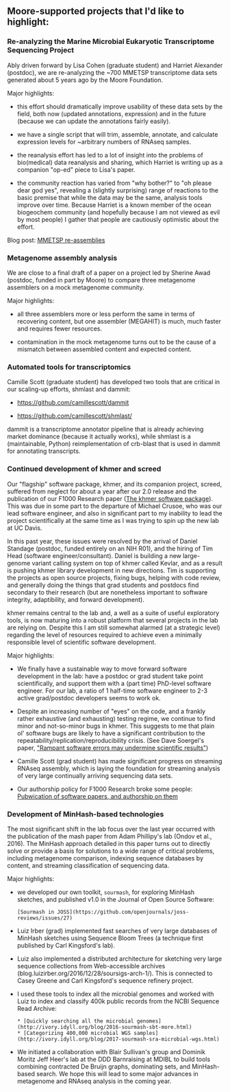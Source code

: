 ## Moore-supported projects that I'd like to highlight:

### Re-analyzing the Marine Microbial Eukaryotic Transcriptome Sequencing Project

Ably driven forward by Lisa Cohen (graduate student) and Harriet
Alexander (postdoc), we are re-analyzing the ~700 MMETSP transcriptome
data sets generated about 5 years ago by the Moore Foundation.

Major highlights:

* this effort should dramatically improve usability of these data sets
  by the field, both now (updated annotations, expression) and in the
  future (because we can update the annotations fairly easily).

* we have a single script that will trim, assemble, annotate, and
  calculate expression levels for ~arbitrary numbers of RNAseq
  samples.

* the reanalysis effort has led to a lot of insight into the problems
  of bio(medical) data reanalysis and sharing, which Harriet is
  writing up as a companion "op-ed" piece to Lisa's paper.

* the community reaction has varied from "why bother?" to "oh please
  dear god yes", revealing a (slightly surprising) range of reactions
  to the basic premise that while the data may be the same, analysis
  tools improve over time.  Because Harriet is a known member of the
  ocean biogeochem community (and hopefully because I am not viewed
  as evil by most people) I gather that people are cautiously optimistic
  about the effort.
  
Blog post: [MMETSP re-assemblies](https://monsterbashseq.wordpress.com/2016/09/13/mmetsp-re-assemblies/)
    
### Metagenome assembly analysis

We are close to a final draft of a paper on a project led by Sherine
Awad (postdoc, funded in part by Moore) to compare three metagenome
assemblers on a mock metagenome community.

Major highlights:

* all three assemblers more or less perform the same in terms of recovering
  content, but one assembler (MEGAHIT) is much, much faster and requires
  fewer resources.

* contamination in the mock metagenome turns out to be the cause of a
  mismatch between assembled content and expected content.

### Automated tools for transcriptomics

Camille Scott (graduate student) has developed two tools that are
critical in our scaling-up efforts, shmlast and dammit:

* https://github.com/camillescott/dammit

* https://github.com/camillescott/shmlast/
   
dammit is a transcriptome annotator pipeline that is already achieving
market dominance (because it actually works), while shmlast is a
(maintainable, Python) reimplementation of crb-blast that is used in
dammit for annotating transcripts.

### Continued development of khmer and screed

Our "flagship" software package, khmer, and its companion project,
screed, suffered from neglect for about a year after our 2.0 release
and the publication of our F1000 Research paper
([The khmer software package](https://f1000research.com/articles/4-900/v1)).
This was due in some part to the departure of Michael Crusoe, who was
our lead software engineer, and also in significant part to my
inability to lead the project scientifically at the same time as I was
trying to spin up the new lab at UC Davis.

In this past year, these issues were resolved by the arrival of Daniel
Standage (postdoc, funded entirely on an NIH R01), and the hiring of
Tim Head (software engineer/consultant).  Daniel is building a new
large-genome variant calling system on top of khmer called Kevlar, and
as a result is pushing khmer library development in new directions.
Tim is supporting the projects as open source projects, fixing bugs,
helping with code review, and generally doing the things that grad
students and postdocs find secondary to their research (but are
nonetheless important to software integrity, adaptibility, and forward
development).

khmer remains central to the lab and, a well as a suite of useful
exploratory tools, is now maturing into a robust platform that several
projects in the lab are relying on.  Despite this I am still somewhat
alarmed (at a strategic level) regarding the level of resources
required to achieve even a minimally responsible level of scientific
software development.

Major highlights:

* We finally have a sustainable way to move forward software
  development in the lab: have a postdoc or grad student take point
  scientifically, and support them with a (part time) PhD-level
  software engineer.  For our lab, a ratio of 1 half-time software
  engineer to 2-3 active grad/postdoc developers seems to work ok.
  
* Despite an increasing number of "eyes" on the code, and a frankly
  rather exhaustive (and exhausting) testing regime, we continue to
  find minor and not-so-minor bugs in khmer.  This suggests to me that
  plain ol' software bugs are likely to have a significant
  contribution to the repeatability/replication/reproducibility
  crisis.  (See Dave Soergel's paper, ["Rampant software errors may
  undermine scientific results"](https://f1000research.com/articles/3-303/v2.))
  
* Camille Scott (grad student) has made significant progress on streaming
  RNAseq assembly, which is laying the foundation for streaming analysis
  of very large continually arriving sequencing data sets.
  
* Our authorship policy for F1000 Research broke some people:
  [Pubwication of software papers, and authorship on them](http://ivory.idyll.org/blog/2015-authorship-on-software-papers.html)

### Development of MinHash-based technologies

The most significant shift in the lab focus over the last year
occurred with the publication of the mash paper from Adam Phillipy's
lab (Ondov et al., 2016).  The MinHash approach detailed in this paper
turns out to directly solve or provide a basis for solutions to a wide
range of critical problems, including metagenome comparison, indexing
sequence databases by content, and streaming classification of
sequencing data.

Major highlights:

* we developed our own toolkit, `sourmash`, for exploring MinHash
  sketches, and published v1.0 in the Journal of Open Source Software:
  
      [Sourmash in JOSS](https://github.com/openjournals/joss-reviews/issues/27)
      
* Luiz Irber (grad) implemented fast searches of very large databases
  of MinHash sketches using Sequence Bloom Trees (a technique first
  published by Carl Kingsford's lab).
  
* Luiz also implemented a distributed architecture for sketching very
  large sequence collections from Web-accessible archives
  (blog.luizirber.org/2016/12/28/soursigs-arch-1/).  This is connected to
  Casey Greene and Carl Kingsford's sequence refinery project.
  
* I used these tools to index all the microbial genomes and worked with Luiz
  to index and classify 400k public records from the NCBI Sequence Read
  Archive:
  
      * [Quickly searching all the microbial genomes](http://ivory.idyll.org/blog/2016-sourmash-sbt-more.html)
      * [Categorizing 400,000 microbial WGS samples](http://ivory.idyll.org/blog/2017-sourmash-sra-microbial-wgs.html)

* We initiated a collaboration with Blair Sullivan's group and Dominik
  Moritz Jeff Heer's lab at the DDD Barnraising at MDIBL to build
  tools combining contracted De Bruijn graphs, dominating sets, and
  MinHash-based search.  We hope this will lead to some major advances
  in metagenome and RNAseq analysis in the coming year.
